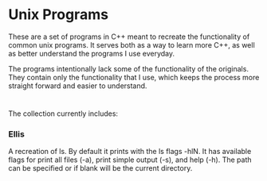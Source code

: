 # Unix Programs

These are a set of programs in C++ meant to recreate the functionality of common
unix programs. It serves both as a way to learn more C++, as well as better understand 
the programs I use everyday. 

The programs intentionally lack some of the functionality of the originals. 
They contain only the functionality that I use, which keeps the process more 
straight forward and easier to understand.

# 

The collection currently includes:

### Ellis
A recreation of ls. By default it prints with the ls flags -hlN.
It has available flags for print all files (-a), print simple output (-s),
and help (-h). The path can be specified or if blank will be the current directory.

